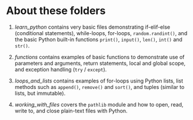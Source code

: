 # About these folders

1. *learn_python* contains very basic files demonstrating if-elif-else (conditional statements), while-loops, for-loops, `random.randint()`, and the basic Python built-in functions `print()`, `input()`, `len()`, `int()` and `str()`.

2. *functions* contains examples of basic functions to demonstrate use of parameters and arguments, return statements, local and global scope, and exception handling (`try` / `except`).

3. *loops_and_lists* contains examples of for-loops using Python lists, list methods such as `append()`, `remove()` and `sort()`, and tuples (similar to lists, but immutable).

4. *working_with_files* covers the `pathlib` module and how to open, read, write to, and close plain-text files with Python.
